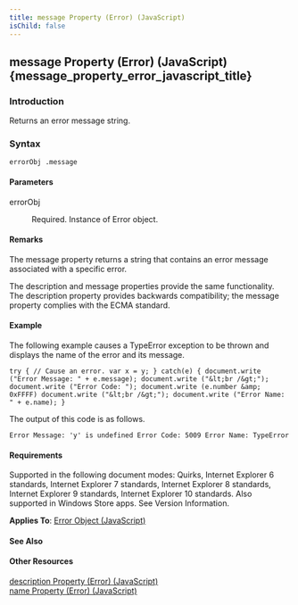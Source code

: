 ```yaml
---
title: message Property (Error) (JavaScript)
isChild: false
---
```


## message Property (Error) (JavaScript) {message_property_error_javascript_title}

### Introduction 

 Returns an error message string.

### Syntax 

```
errorObj .message
```

#### Parameters 

<div id="sectionSection0" class="section" name="collapseableSection" style="" expanded="true">
  <dl class="authored">
    <dt>
      <span class="parameter" sdata="paramReference" xmlns:util="util">errorObj</span>
    </dt>
    <dd>
      <p xmlns:util="util">
        Required. Instance of <span sdata="langKeyword" value="Error"><span class="keyword">Error</span></span> object.
      </p>
    </dd>
  </dl>
</div>

#### Remarks 

<div id="languageReferenceRemarksSection" class="section" name="collapseableSection" style="">
  <p xmlns:util="util">
    The <span sdata="langKeyword" value="message"><span class="keyword">message</span></span> property returns a string that contains an error message associated with a specific error.
  </p>
  <p xmlns:util="util">
    The <span sdata="langKeyword" value="description"><span class="keyword">description</span></span> and <span sdata="langKeyword" value="message"><span class="keyword">message</span></span>
    properties provide the same functionality. The <span sdata="langKeyword" value="description"><span class="keyword">description</span></span> property provides backwards compatibility; the
    <span sdata="langKeyword" value="message"><span class="keyword">message</span></span> property complies with the ECMA standard.
  </p>
</div>

#### Example 

<p xmlns:util="util">
  The following example causes a TypeError exception to be thrown and displays the name of the error and its message.
</p>

```
try { // Cause an error. var x = y; } catch(e) { document.write ("Error Message: " + e.message); document.write ("&lt;br /&gt;"); document.write ("Error Code: "); document.write (e.number &amp;
0xFFFF) document.write ("&lt;br /&gt;"); document.write ("Error Name: " + e.name); }
```

<p xmlns:util="util">
  The output of this code is as follows.
</p>

```
Error Message: 'y' is undefined Error Code: 5009 Error Name: TypeError
```

#### Requirements 

<div id="requirementsTitleSection" class="section" name="collapseableSection" style="">
  <p xmlns:util="util"></p>
  <p>
    Supported in the following document modes: Quirks, Internet Explorer 6 standards, Internet Explorer 7 standards, Internet Explorer 8 standards, Internet Explorer 9 standards, Internet Explorer 10
    standards. Also supported in Windows Store apps. See Version Information.
  </p>
  <p xmlns:util="util">
    <b>Applies To</b>: <span sdata="link"><a href="0b27d6ec-3997-4e91-a6c0-5afbaf494db7.htm">Error Object (JavaScript)</a></span>
  </p>
</div>

#### See Also 

<div id="seeAlsoSection" class="section" name="collapseableSection" style="">
  <h4 class="subHeading">
    Other Resources
  </h4>
  <div class="seeAlsoStyle">
    <span sdata="link" xmlns:util="util"><a href="ea727f1e-2041-4400-965c-67e6d47a1ff0.htm">description Property (Error) (JavaScript)</a></span>
  </div>
  <div class="seeAlsoStyle">
    <span sdata="link" xmlns:util="util"><a href="94df2d6b-f1a1-4931-a956-0a930cb87f76.htm">name Property (Error) (JavaScript)</a></span>
  </div>
</div>


